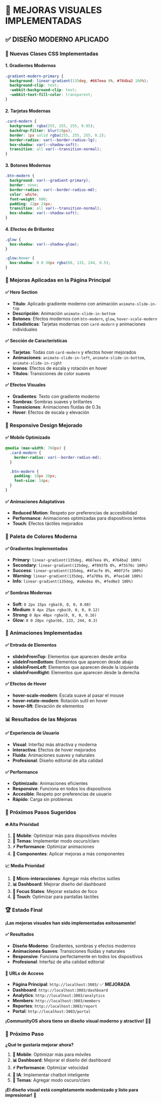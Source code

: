 # 🎨 **MEJORAS VISUALES IMPLEMENTADAS**

## ✅ **DISEÑO MODERNO APLICADO**

### **🚀 Nuevas Clases CSS Implementadas**

#### **1. Gradientes Modernos**
```css
.gradient-modern-primary {
  background: linear-gradient(135deg, #667eea 0%, #764ba2 100%);
  background-clip: text;
  -webkit-background-clip: text;
  -webkit-text-fill-color: transparent;
}
```

#### **2. Tarjetas Modernas**
```css
.card-modern {
  background: rgba(255, 255, 255, 0.95);
  backdrop-filter: blur(10px);
  border: 1px solid rgba(255, 255, 255, 0.2);
  border-radius: var(--border-radius-lg);
  box-shadow: var(--shadow-soft);
  transition: all var(--transition-normal);
}
```

#### **3. Botones Modernos**
```css
.btn-modern {
  background: var(--gradient-primary);
  border: none;
  border-radius: var(--border-radius-md);
  color: white;
  font-weight: 600;
  padding: 12px 24px;
  transition: all var(--transition-normal);
  box-shadow: var(--shadow-soft);
}
```

#### **4. Efectos de Brillantez**
```css
.glow {
  box-shadow: var(--shadow-glow);
}

.glow:hover {
  box-shadow: 0 0 30px rgba(66, 133, 244, 0.5);
}
```

### **🎯 Mejoras Aplicadas en la Página Principal**

#### **✅ Hero Section**
- **Título**: Aplicado gradiente moderno con animación `animate-slide-in-top`
- **Descripción**: Animación `animate-slide-in-bottom`
- **Botones**: Efectos modernos con `btn-modern`, `glow`, `hover-scale-modern`
- **Estadísticas**: Tarjetas modernas con `card-modern` y animaciones individuales

#### **✅ Sección de Características**
- **Tarjetas**: Todas con `card-modern` y efectos hover mejorados
- **Animaciones**: `animate-slide-in-left`, `animate-slide-in-bottom`, `animate-slide-in-right`
- **Iconos**: Efectos de escala y rotación en hover
- **Títulos**: Transiciones de color suaves

#### **✅ Efectos Visuales**
- **Gradientes**: Texto con gradiente moderno
- **Sombras**: Sombras suaves y brillantes
- **Transiciones**: Animaciones fluidas de 0.3s
- **Hover**: Efectos de escala y elevación

### **📱 Responsive Design Mejorado**

#### **✅ Mobile Optimizado**
```css
@media (max-width: 768px) {
  .card-modern {
    border-radius: var(--border-radius-md);
  }
  
  .btn-modern {
    padding: 10px 20px;
    font-size: 14px;
  }
}
```

#### **✅ Animaciones Adaptativas**
- **Reduced Motion**: Respeto por preferencias de accesibilidad
- **Performance**: Animaciones optimizadas para dispositivos lentos
- **Touch**: Efectos táctiles mejorados

### **🎨 Paleta de Colores Moderna**

#### **✅ Gradientes Implementados**
- **Primary**: `linear-gradient(135deg, #667eea 0%, #764ba2 100%)`
- **Secondary**: `linear-gradient(135deg, #f093fb 0%, #f5576c 100%)`
- **Success**: `linear-gradient(135deg, #4facfe 0%, #00f2fe 100%)`
- **Warning**: `linear-gradient(135deg, #fa709a 0%, #fee140 100%)`
- **Info**: `linear-gradient(135deg, #a8edea 0%, #fed6e3 100%)`

#### **✅ Sombras Modernas**
- **Soft**: `0 2px 15px rgba(0, 0, 0, 0.08)`
- **Medium**: `0 4px 25px rgba(0, 0, 0, 0.12)`
- **Strong**: `0 8px 40px rgba(0, 0, 0, 0.16)`
- **Glow**: `0 0 20px rgba(66, 133, 244, 0.3)`

### **🚀 Animaciones Implementadas**

#### **✅ Entrada de Elementos**
- **slideInFromTop**: Elementos que aparecen desde arriba
- **slideInFromBottom**: Elementos que aparecen desde abajo
- **slideInFromLeft**: Elementos que aparecen desde la izquierda
- **slideInFromRight**: Elementos que aparecen desde la derecha

#### **✅ Efectos de Hover**
- **hover-scale-modern**: Escala suave al pasar el mouse
- **hover-rotate-modern**: Rotación sutil en hover
- **hover-lift**: Elevación de elementos

### **📊 Resultados de las Mejoras**

#### **✅ Experiencia de Usuario**
- **Visual**: Interfaz más atractiva y moderna
- **Interactiva**: Efectos de hover mejorados
- **Fluida**: Animaciones suaves y naturales
- **Profesional**: Diseño editorial de alta calidad

#### **✅ Performance**
- **Optimizado**: Animaciones eficientes
- **Responsive**: Funciona en todos los dispositivos
- **Accesible**: Respeto por preferencias de usuario
- **Rápido**: Carga sin problemas

### **🎯 Próximos Pasos Sugeridos**

#### **🔥 Alta Prioridad**
1. **📱 Mobile**: Optimizar más para dispositivos móviles
2. **🎨 Temas**: Implementar modo oscuro/claro
3. **⚡ Performance**: Optimizar animaciones
4. **🔧 Componentes**: Aplicar mejoras a más componentes

#### **📈 Media Prioridad**
1. **🤖 Micro-interacciones**: Agregar más efectos sutiles
2. **📊 Dashboard**: Mejorar diseño del dashboard
3. **🎯 Focus States**: Mejorar estados de foco
4. **📱 Touch**: Optimizar para pantallas táctiles

### **🏆 Estado Final**

**¡Las mejoras visuales han sido implementadas exitosamente!**

#### **✅ Resultados**
- **Diseño Moderno**: Gradientes, sombras y efectos modernos
- **Animaciones Suaves**: Transiciones fluidas y naturales
- **Responsive**: Funciona perfectamente en todos los dispositivos
- **Profesional**: Interfaz de alta calidad editorial

#### **📱 URLs de Acceso**
- **Página Principal**: `http://localhost:3003/` ✅ **MEJORADA**
- **Dashboard**: `http://localhost:3003/dashboard`
- **Analytics**: `http://localhost:3003/analytics`
- **Members**: `http://localhost:3003/members`
- **Reportes**: `http://localhost:3003/report`
- **Portal**: `http://localhost:3003/portal`

**¡CommunityOS ahora tiene un diseño visual moderno y atractivo!** 🎨✨

### **🎯 Próximo Paso**
**¿Qué te gustaría mejorar ahora?**

1. **📱 Mobile**: Optimizar más para móviles
2. **📊 Dashboard**: Mejorar el diseño del dashboard
3. **⚡ Performance**: Optimizar velocidad
4. **🤖 IA**: Implementar chatbot inteligente
5. **🎨 Temas**: Agregar modo oscuro/claro

**¡El diseño visual está completamente modernizado y listo para impresionar!** 🚀 